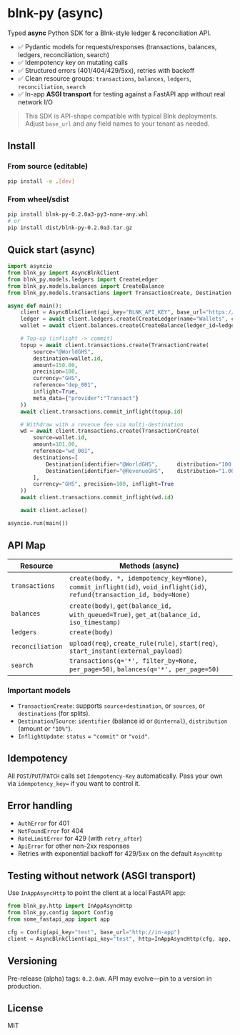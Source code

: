 # blnk-py (async)

Typed **async** Python SDK for a Blnk-style ledger & reconciliation API.

- ✅ Pydantic models for requests/responses (transactions, balances, ledgers, reconciliation, search)
- ✅ Idempotency key on mutating calls
- ✅ Structured errors (401/404/429/5xx), retries with backoff
- ✅ Clean resource groups: `transactions`, `balances`, `ledgers`, `reconciliation`, `search`
- ✅ In-app **ASGI transport** for testing against a FastAPI app without real network I/O

> This SDK is API-shape compatible with typical Blnk deployments. Adjust `base_url` and any field names to your tenant as needed.

## Install

### From source (editable)
```bash
pip install -e .[dev]
```

### From wheel/sdist
```bash
pip install blnk-py-0.2.0a3-py3-none-any.whl
# or
pip install dist/blnk-py-0.2.0a3.tar.gz
```

## Quick start (async)

```python
import asyncio
from blnk_py import AsyncBlnkClient
from blnk_py.models.ledgers import CreateLedger
from blnk_py.models.balances import CreateBalance
from blnk_py.models.transactions import TransactionCreate, Destination

async def main():
    client = AsyncBlnkClient(api_key="BLNK_API_KEY", base_url="https://your-tenant.blnk.example")
    ledger = await client.ledgers.create(CreateLedger(name="Wallets", currency="GHS", precision=100))
    wallet = await client.balances.create(CreateBalance(ledger_id=ledger.id, currency="GHS", precision=100))

    # Top-up (inflight -> commit)
    topup = await client.transactions.create(TransactionCreate(
        source="@WorldGHS",
        destination=wallet.id,
        amount=150.00,
        precision=100,
        currency="GHS",
        reference="dep_001",
        inflight=True,
        meta_data={"provider":"Transact"}
    ))
    await client.transactions.commit_inflight(topup.id)

    # Withdraw with a revenue fee via multi-destination
    wd = await client.transactions.create(TransactionCreate(
        source=wallet.id,
        amount=101.00,
        reference="wd_001",
        destinations=[
            Destination(identifier="@WorldGHS",      distribution="100.00"),
            Destination(identifier="@RevenueGHS",    distribution="1.00")
        ],
        currency="GHS", precision=100, inflight=True
    ))
    await client.transactions.commit_inflight(wd.id)

    await client.aclose()

asyncio.run(main())
```

## API Map

| Resource        | Methods (async)                                                                       |
|-----------------|----------------------------------------------------------------------------------------|
| `transactions`  | `create(body, *, idempotency_key=None)`, `commit_inflight(id)`, `void_inflight(id)`, `refund(transaction_id, body=None)` |
| `balances`      | `create(body)`, `get(balance_id, with_queued=True)`, `get_at(balance_id, iso_timestamp)` |
| `ledgers`       | `create(body)`                                                                         |
| `reconciliation`| `upload(req)`, `create_rule(rule)`, `start(req)`, `start_instant(external_payload)`    |
| `search`        | `transactions(q='*', filter_by=None, per_page=50)`, `balances(q='*', per_page=50)`     |

### Important models
- `TransactionCreate`: supports `source+destination`, or `sources`, or `destinations` (for splits).
- `Destination`/`Source`: `identifier` (balance id or `@internal`), `distribution` (amount or `"10%"`).
- `InflightUpdate`: `status` = `"commit"` or `"void"`.

## Idempotency

All `POST`/`PUT`/`PATCH` calls set `Idempotency-Key` automatically. Pass your own via `idempotency_key=` if you want to control it.

## Error handling

- `AuthError` for 401
- `NotFoundError` for 404
- `RateLimitError` for 429 (with `retry_after`)
- `ApiError` for other non-2xx responses
- Retries with exponential backoff for 429/5xx on the default `AsyncHttp`

## Testing without network (ASGI transport)

Use `InAppAsyncHttp` to point the client at a local FastAPI app:

```python
from blnk_py.http import InAppAsyncHttp
from blnk_py.config import Config
from some_fastapi_app import app

cfg = Config(api_key="test", base_url="http://in-app")
client = AsyncBlnkClient(api_key="test", http=InAppAsyncHttp(cfg, app, base_prefix="/blnk"))
```

## Versioning

Pre-release (alpha) tags: `0.2.0aN`. API may evolve—pin to a version in production.

## License

MIT
